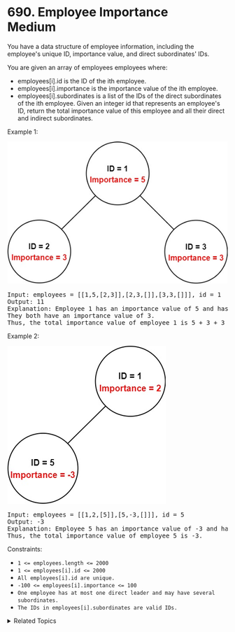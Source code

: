 # 690. Employee Importance<br> Medium
You have a data structure of employee information, including the employee's unique ID, importance value, and direct subordinates' IDs.

You are given an array of employees employees where:

- employees[i].id is the ID of the ith employee.
- employees[i].importance is the importance value of the ith employee.
- employees[i].subordinates is a list of the IDs of the direct subordinates of the ith employee.
Given an integer id that represents an employee's ID, return the total importance value of this employee and all their direct and indirect subordinates.

Example 1:

![](assets/emp1-tree.jpg)

<pre>
Input: employees = [[1,5,[2,3]],[2,3,[]],[3,3,[]]], id = 1
Output: 11
Explanation: Employee 1 has an importance value of 5 and has two direct subordinates: employee 2 and employee 3.
They both have an importance value of 3.
Thus, the total importance value of employee 1 is 5 + 3 + 3 = 11.
</pre>

Example 2:

![](assets/emp2-tree.jpg)

<pre>
Input: employees = [[1,2,[5]],[5,-3,[]]], id = 5
Output: -3
Explanation: Employee 5 has an importance value of -3 and has no direct subordinates.
Thus, the total importance value of employee 5 is -3.
</pre>

Constraints:

- `1 <= employees.length <= 2000`
- `1 <= employees[i].id <= 2000`
- `All employees[i].id are unique.`
- `-100 <= employees[i].importance <= 100`
- `One employee has at most one direct leader and may have several subordinates.`
- `The IDs in employees[i].subordinates are valid IDs.`

<details>

<summary> Related Topics </summary>

-   `Tree`

</details>